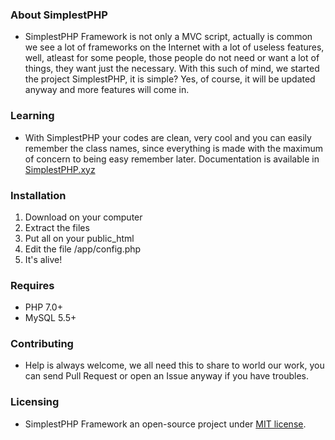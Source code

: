 ### About SimplestPHP
- SimplestPHP Framework is not only a MVC script, actually is common we see a lot of frameworks on the Internet with a lot of useless features, well, atleast for some people, those people do not need or want a lot of things, they want just the necessary. With this such of mind, we started the project SimplestPHP, it is simple? Yes, of course, it will be updated anyway and more features will come in.

### Learning
- With SimplestPHP your codes are clean, very cool and you can easily remember the class names, since everything is made with the maximum of concern to being easy remember later. Documentation is available in [SimplestPHP.xyz](https://simplestphp.xyz)

### Installation
1. Download on your computer
2. Extract the files
3. Put all on your public_html
4. Edit the file /app/config.php
6. It's alive!

### Requires
- PHP 7.0+
- MySQL 5.5+

### Contributing
- Help is always welcome, we all need this to share to world our work,  you can send Pull Request or open an Issue anyway if you have troubles.

### Licensing
- SimplestPHP Framework an open-source project under [MIT license](https://opensource.org/licenses/MIT).
